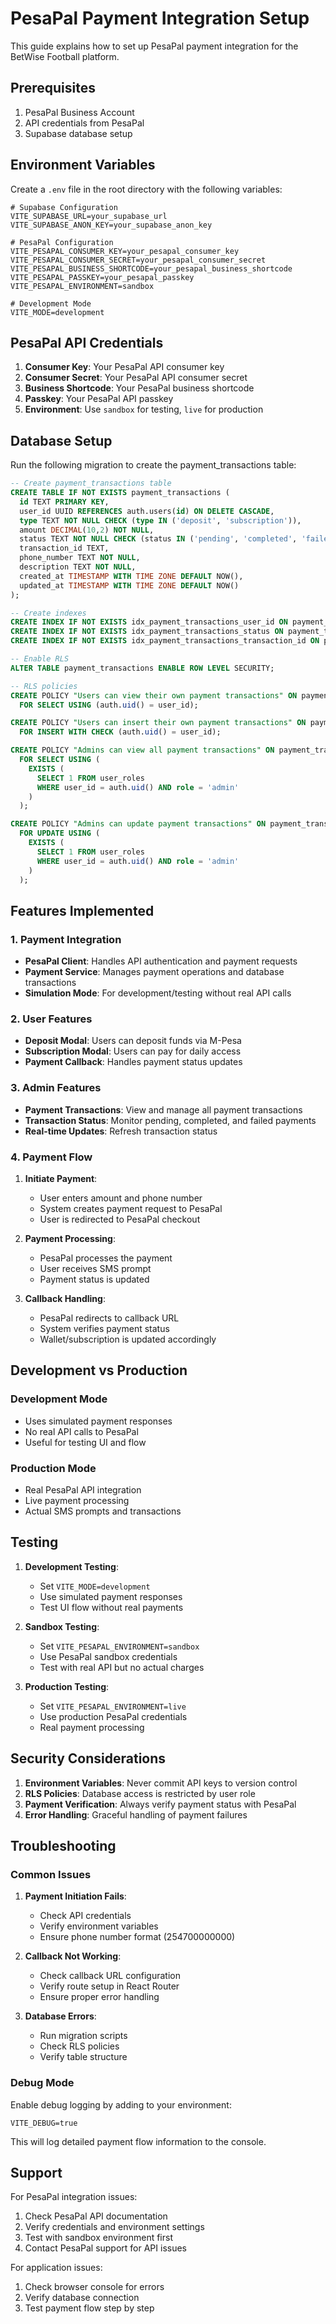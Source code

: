 # PesaPal Payment Integration Setup

This guide explains how to set up PesaPal payment integration for the BetWise Football platform.

## Prerequisites

1. PesaPal Business Account
2. API credentials from PesaPal
3. Supabase database setup

## Environment Variables

Create a `.env` file in the root directory with the following variables:

```env
# Supabase Configuration
VITE_SUPABASE_URL=your_supabase_url
VITE_SUPABASE_ANON_KEY=your_supabase_anon_key

# PesaPal Configuration
VITE_PESAPAL_CONSUMER_KEY=your_pesapal_consumer_key
VITE_PESAPAL_CONSUMER_SECRET=your_pesapal_consumer_secret
VITE_PESAPAL_BUSINESS_SHORTCODE=your_pesapal_business_shortcode
VITE_PESAPAL_PASSKEY=your_pesapal_passkey
VITE_PESAPAL_ENVIRONMENT=sandbox

# Development Mode
VITE_MODE=development
```

## PesaPal API Credentials

1. **Consumer Key**: Your PesaPal API consumer key
2. **Consumer Secret**: Your PesaPal API consumer secret
3. **Business Shortcode**: Your PesaPal business shortcode
4. **Passkey**: Your PesaPal API passkey
5. **Environment**: Use `sandbox` for testing, `live` for production

## Database Setup

Run the following migration to create the payment_transactions table:

```sql
-- Create payment_transactions table
CREATE TABLE IF NOT EXISTS payment_transactions (
  id TEXT PRIMARY KEY,
  user_id UUID REFERENCES auth.users(id) ON DELETE CASCADE,
  type TEXT NOT NULL CHECK (type IN ('deposit', 'subscription')),
  amount DECIMAL(10,2) NOT NULL,
  status TEXT NOT NULL CHECK (status IN ('pending', 'completed', 'failed')),
  transaction_id TEXT,
  phone_number TEXT NOT NULL,
  description TEXT NOT NULL,
  created_at TIMESTAMP WITH TIME ZONE DEFAULT NOW(),
  updated_at TIMESTAMP WITH TIME ZONE DEFAULT NOW()
);

-- Create indexes
CREATE INDEX IF NOT EXISTS idx_payment_transactions_user_id ON payment_transactions(user_id);
CREATE INDEX IF NOT EXISTS idx_payment_transactions_status ON payment_transactions(status);
CREATE INDEX IF NOT EXISTS idx_payment_transactions_transaction_id ON payment_transactions(transaction_id);

-- Enable RLS
ALTER TABLE payment_transactions ENABLE ROW LEVEL SECURITY;

-- RLS policies
CREATE POLICY "Users can view their own payment transactions" ON payment_transactions
  FOR SELECT USING (auth.uid() = user_id);

CREATE POLICY "Users can insert their own payment transactions" ON payment_transactions
  FOR INSERT WITH CHECK (auth.uid() = user_id);

CREATE POLICY "Admins can view all payment transactions" ON payment_transactions
  FOR SELECT USING (
    EXISTS (
      SELECT 1 FROM user_roles 
      WHERE user_id = auth.uid() AND role = 'admin'
    )
  );

CREATE POLICY "Admins can update payment transactions" ON payment_transactions
  FOR UPDATE USING (
    EXISTS (
      SELECT 1 FROM user_roles 
      WHERE user_id = auth.uid() AND role = 'admin'
    )
  );
```

## Features Implemented

### 1. Payment Integration
- **PesaPal Client**: Handles API authentication and payment requests
- **Payment Service**: Manages payment operations and database transactions
- **Simulation Mode**: For development/testing without real API calls

### 2. User Features
- **Deposit Modal**: Users can deposit funds via M-Pesa
- **Subscription Modal**: Users can pay for daily access
- **Payment Callback**: Handles payment status updates

### 3. Admin Features
- **Payment Transactions**: View and manage all payment transactions
- **Transaction Status**: Monitor pending, completed, and failed payments
- **Real-time Updates**: Refresh transaction status

### 4. Payment Flow

1. **Initiate Payment**:
   - User enters amount and phone number
   - System creates payment request to PesaPal
   - User is redirected to PesaPal checkout

2. **Payment Processing**:
   - PesaPal processes the payment
   - User receives SMS prompt
   - Payment status is updated

3. **Callback Handling**:
   - PesaPal redirects to callback URL
   - System verifies payment status
   - Wallet/subscription is updated accordingly

## Development vs Production

### Development Mode
- Uses simulated payment responses
- No real API calls to PesaPal
- Useful for testing UI and flow

### Production Mode
- Real PesaPal API integration
- Live payment processing
- Actual SMS prompts and transactions

## Testing

1. **Development Testing**:
   - Set `VITE_MODE=development`
   - Use simulated payment responses
   - Test UI flow without real payments

2. **Sandbox Testing**:
   - Set `VITE_PESAPAL_ENVIRONMENT=sandbox`
   - Use PesaPal sandbox credentials
   - Test with real API but no actual charges

3. **Production Testing**:
   - Set `VITE_PESAPAL_ENVIRONMENT=live`
   - Use production PesaPal credentials
   - Real payment processing

## Security Considerations

1. **Environment Variables**: Never commit API keys to version control
2. **RLS Policies**: Database access is restricted by user role
3. **Payment Verification**: Always verify payment status with PesaPal
4. **Error Handling**: Graceful handling of payment failures

## Troubleshooting

### Common Issues

1. **Payment Initiation Fails**:
   - Check API credentials
   - Verify environment variables
   - Ensure phone number format (254700000000)

2. **Callback Not Working**:
   - Check callback URL configuration
   - Verify route setup in React Router
   - Ensure proper error handling

3. **Database Errors**:
   - Run migration scripts
   - Check RLS policies
   - Verify table structure

### Debug Mode

Enable debug logging by adding to your environment:

```env
VITE_DEBUG=true
```

This will log detailed payment flow information to the console.

## Support

For PesaPal integration issues:
1. Check PesaPal API documentation
2. Verify credentials and environment settings
3. Test with sandbox environment first
4. Contact PesaPal support for API issues

For application issues:
1. Check browser console for errors
2. Verify database connection
3. Test payment flow step by step 